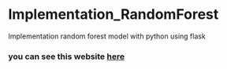 # Implementation_RandomForest
Implementation random forest model with python using flask

### you can see this website <a href="https://diameters-test.herokuapp.com/" target="blank">here</a>
